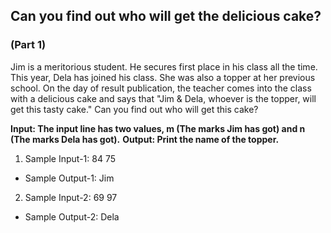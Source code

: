## Can you find out who will get the delicious cake? 
### (Part 1)
Jim is a meritorious student. He secures first place in his class all the time. 
This year, Dela has joined his class. She was also a topper at her previous school.
On the day of result publication, the teacher comes into the class with a delicious cake and says that "Jim & Dela, whoever is the topper, 
will get this tasty cake." Can you find out who will get this cake?

**Input: The input line has two values, m (The marks Jim has got) and n (The marks Dela has got).**
**Output: Print the name of the topper.**

1. Sample Input-1: 84 75
- Sample Output-1: Jim


2. Sample Input-2: 69 97
- Sample Output-2: Dela